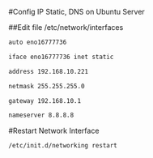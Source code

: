 #Config IP Static, DNS on Ubuntu Server

##Edit file /etc/network/interfaces

```sh
auto eno16777736

iface eno16777736 inet static

address 192.168.10.221

netmask 255.255.255.0

gateway 192.168.10.1

nameserver 8.8.8.8
```
#Restart Network Interface
```sh
/etc/init.d/networking restart
```